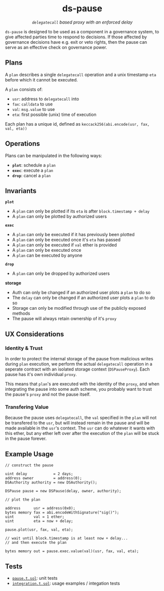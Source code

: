 <h1 align="center">
ds-pause
</h1>

<p align="center">
<i><code>delegatecall</code> based proxy with an enforced delay</i>
</p>

`ds-pause` is designed to be used as a component in a governance system, to give affected parties
time to respond to decisions. If those affected by governance decisions have e.g. exit or veto
rights, then the pause can serve as an effective check on governance power.

## Plans

A `plan` describes a single `delegatecall` operation and a unix timestamp `eta` before which it
cannot be executed.

A `plan` consists of:

- `usr`: address to `delegatecall` into
- `fax`: `calldata` to use
- `val`: `msg.value` to use
- `eta`: first possible (unix) time of execution

Each plan has a unique id, defined as `keccack256(abi.encode(usr, fax, val, eta))`

## Operations

Plans can be manipulated in the following ways:

- **`plot`**: schedule a `plan`
- **`exec`**: execute a `plan`
- **`drop`**: cancel a `plan`

## Invariants

**`plot`**
- A `plan` can only be plotted if its `eta` is after `block.timestamp + delay`
- A `plan` can only be plotted by authorized users

**`exec`**
- A `plan` can only be executed if it has previously been plotted
- A `plan` can only be executed once it's `eta` has passed
- A `plan` can only be executed if `val` ether is provided
- A `plan` can only be executed once
- A `plan` can be executed by anyone

**`drop`**
- A `plan` can only be dropped by authorized users

**storage**
- Auth can only be changed if an authorized user plots a `plan` to do so
- The `delay` can only be changed if an authorized user plots a `plan` to do so
- Storage can only be modified through use of the publicly exposed methods
- The pause will always retain ownership of it's `proxy`

## UX Considerations

### Identity & Trust

In order to protect the internal storage of the pause from malicious writes during `plan` execution,
we perform the actual `delegatecall` operation in a seperate contract with an isolated storage
context (`DSPauseProxy`). Each pause has it's own individual `proxy`.

This means that `plan`'s are executed with the identity of the `proxy`, and when integrating the
pause into some auth scheme, you probably want to trust the pause's `proxy` and not the pause
itself.

### Transfering Value

Because the pause uses `delegatecall`, the `val` specified in the `plan` will not be transfered to
the `usr`, but will instead remain in the pause and will be made available in the `usr`'s context.
The `usr` can do whatever it wants with this ether, but any ether left over after the execution of
the `plan` will be stuck in the pause forever.

## Example Usage

```solidity
// construct the pause

uint delay            = 2 days;
address owner         = address(0);
DSAuthority authority = new DSAuthority();

DSPause pause = new DSPause(delay, owner, authority);

// plot the plan

address      usr = address(0x0);
bytes memory fax = abi.encodeWithSignature("sig()");
uint         val = 1 ether;
uint         eta = now + delay;

pause.plot(usr, fax, val, eta);
```

```solidity
// wait until block.timestamp is at least now + delay...
// and then execute the plan

bytes memory out = pause.exec.value(val)(usr, fax, val, eta);
```

## Tests

- [`pause.t.sol`](./pause.t.sol): unit tests
- [`integration.t.sol`](./integration.t.sol): usage examples / integation tests

